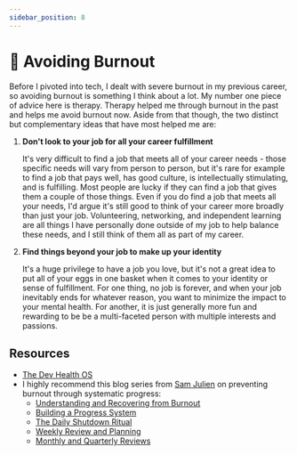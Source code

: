 ```yaml
---
sidebar_position: 8
---
```


# 🧯 Avoiding Burnout
Before I pivoted into tech, I dealt with severe burnout in my previous career, so avoiding burnout is something I think about a lot. My number one piece of advice here is therapy. Therapy helped me through burnout in the past and helps me avoid burnout now. Aside from that though, the two distinct but complementary ideas that have most helped me are:

1. **Don't look to your job for all your career fulfillment**

    It's very difficult to find a job that meets all of your career needs - those specific needs will vary from person to person, but it's rare for example to find a job that pays well, has good culture, is intellectually stimulating, and is fulfilling. Most people are lucky if they can find a job that gives them a couple of those things. Even if you do find a job that meets all your needs, I'd argue it's still good to think of your career more broadly than just your job. Volunteering, networking, and independent learning are all things I have personally done outside of my job to help balance these needs, and I still think of them all as part of my career.

2. **Find things beyond your job to make up your identity**

    It's a huge privilege to have a job you love, but it's not a great idea to put all of your eggs in one basket when it comes to your identity or sense of fulfillment. For one thing, no job is forever, and when your job inevitably ends for whatever reason, you want to minimize the impact to your mental health. For another, it is just generally more fun and rewarding to be be a multi-faceted person with multiple interests and passions.

## Resources
- [The Dev Health OS](https://www.devhealthos.com)
- I highly recommend this blog series from [Sam Julien](https://www.samjulien.com/) on preventing burnout through systematic progress:
    - [Understanding and Recovering from Burnout](https://www.samjulien.com/understanding-burnout)
    - [Building a Progress System](https://www.samjulien.com/progress-system-overview)
    - [The Daily Shutdown Ritual](https://www.samjulien.com/daily-shutdown)
    - [Weekly Review and Planning](https://www.samjulien.com/weekly-planning)
    - [Monthly and Quarterly Reviews](https://www.samjulien.com/monthly-quarterly-review)